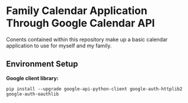 # Family Calendar Application Through Google Calendar API

Conents contained within this repository make up a basic calendar application to use for myself and my family.

## Environment Setup

**Google client library:**
```
pip install --upgrade google-api-python-client google-auth-httplib2 google-auth-oauthlib
```

